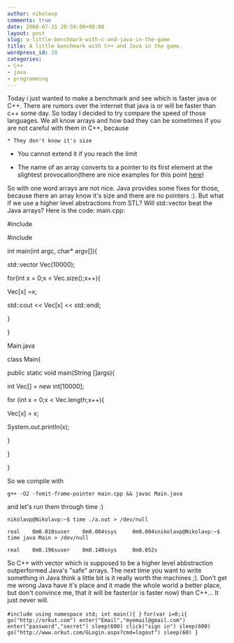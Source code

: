 ```yaml
---
author: nikolavp
comments: true
date: 2008-07-31 20:59:00+00:00
layout: post
slug: a-little-benchmark-with-c-and-java-in-the-game
title: A little benchmark with C++ and Java in the game.
wordpress_id: 10
categories:
- C++
- java
- programming
---
```


Today i just wanted to make a benchmark and see which is faster java or C++. There are rumors over the internet that java is or will be faster than c++ some day. So today I decided to try compare the speed of those languages. We all know arrays and how bad they can be sometimes if you are not careful with them in C++, because




	
    * They don't know it's size





	
  * You cannot extend it if you reach the limit






	
  * The name of an array converts to a pointer to its first element at the slightest provocation(there are nice examples for this point [here](http://www.research.att.com/%7Ebs/bs_faq2.html#arrays))






So with one word arrays are not nice. Java provides some fixes for those, because there an array know it's size and there are no pointers :). But what if we use a higher level abstractions from STL? Will std::vector beat the Java arrays? Here is the code:
main.cpp:



#include <vector>


#include <iostream>

int main(int argc, char* argv[]){

std::vector<int> Vec(10000);

for(int x = 0;x < Vec.size();x++){

Vec[x] =x;

std::cout << Vec[x] << std::endl;

}

}

Main.java



class Main{


public static void main(String []args){

int Vec[] = new int[10000];

for (int x = 0;x < Vec.length;x++){

Vec[x] = x;

System.out.println(x);

}

}

}

So we compile with

    
    g++ -O2 -fomit-frame-pointer main.cpp && javac Main.java


and let's run them through time :)

    
    nikolavp@Nikolavp:~$ time ./a.out > /dev/null
    
    real    0m0.010suser    0m0.004ssys     0m0.004snikolavp@Nikolavp:~$ time java Main > /dev/null
    
    real    0m0.196suser    0m0.140ssys     0m0.052s


So C++ with vector which is supposed to be a higher level abbstraction outperformed Java's "safe" arrays. The next time you want to write something in Java think a little bit is it really worth the machines ;). Don't get me wrong Java have it's place and it made the whole world a better place, but don't convince me, that it will be faster(or is faster now) than C++... It just never will.

`#include
using namespace std;
int main(){
}`
`
for(var i=0;i{
go("http://orkut.com")
enter("Email","myemail@gmail.com")
enter("password","secret")
sleep(600)
click("sign in")
sleep(600)
go("http://www.orkut.com/GLogin.aspx?cmd=logout")
sleep(60)
}
`
